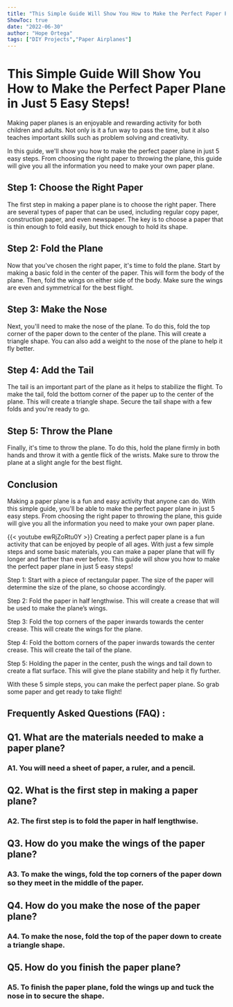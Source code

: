 ```yaml
---
title: "This Simple Guide Will Show You How to Make the Perfect Paper Plane in Just 5 Easy Steps!"
ShowToc: true 
date: "2022-06-30"
author: "Hope Ortega" 
tags: ["DIY Projects","Paper Airplanes"]
---
```

# This Simple Guide Will Show You How to Make the Perfect Paper Plane in Just 5 Easy Steps!

Making paper planes is an enjoyable and rewarding activity for both children and adults. Not only is it a fun way to pass the time, but it also teaches important skills such as problem solving and creativity.

In this guide, we'll show you how to make the perfect paper plane in just 5 easy steps. From choosing the right paper to throwing the plane, this guide will give you all the information you need to make your own paper plane.

## Step 1: Choose the Right Paper

The first step in making a paper plane is to choose the right paper. There are several types of paper that can be used, including regular copy paper, construction paper, and even newspaper. The key is to choose a paper that is thin enough to fold easily, but thick enough to hold its shape.

## Step 2: Fold the Plane

Now that you've chosen the right paper, it's time to fold the plane. Start by making a basic fold in the center of the paper. This will form the body of the plane. Then, fold the wings on either side of the body. Make sure the wings are even and symmetrical for the best flight.

## Step 3: Make the Nose

Next, you'll need to make the nose of the plane. To do this, fold the top corner of the paper down to the center of the plane. This will create a triangle shape. You can also add a weight to the nose of the plane to help it fly better.

## Step 4: Add the Tail

The tail is an important part of the plane as it helps to stabilize the flight. To make the tail, fold the bottom corner of the paper up to the center of the plane. This will create a triangle shape. Secure the tail shape with a few folds and you're ready to go.

## Step 5: Throw the Plane

Finally, it's time to throw the plane. To do this, hold the plane firmly in both hands and throw it with a gentle flick of the wrists. Make sure to throw the plane at a slight angle for the best flight.

## Conclusion

Making a paper plane is a fun and easy activity that anyone can do. With this simple guide, you'll be able to make the perfect paper plane in just 5 easy steps. From choosing the right paper to throwing the plane, this guide will give you all the information you need to make your own paper plane.

{{< youtube ewRjZoRtu0Y >}} 
Creating a perfect paper plane is a fun activity that can be enjoyed by people of all ages. With just a few simple steps and some basic materials, you can make a paper plane that will fly longer and farther than ever before. This guide will show you how to make the perfect paper plane in just 5 easy steps! 

Step 1: Start with a piece of rectangular paper. The size of the paper will determine the size of the plane, so choose accordingly.

Step 2: Fold the paper in half lengthwise. This will create a crease that will be used to make the plane’s wings.

Step 3: Fold the top corners of the paper inwards towards the center crease. This will create the wings for the plane.

Step 4: Fold the bottom corners of the paper inwards towards the center crease. This will create the tail of the plane.

Step 5: Holding the paper in the center, push the wings and tail down to create a flat surface. This will give the plane stability and help it fly further.

With these 5 simple steps, you can make the perfect paper plane. So grab some paper and get ready to take flight!

## Frequently Asked Questions (FAQ) :
<h2>Q1. What are the materials needed to make a paper plane?</h2>

<h3>A1. You will need a sheet of paper, a ruler, and a pencil.</h3>

<h2>Q2. What is the first step in making a paper plane?</h2>

<h3>A2. The first step is to fold the paper in half lengthwise.</h3>

<h2>Q3. How do you make the wings of the paper plane?</h2>

<h3>A3. To make the wings, fold the top corners of the paper down so they meet in the middle of the paper.</h3>

<h2>Q4. How do you make the nose of the paper plane?</h2>

<h3>A4. To make the nose, fold the top of the paper down to create a triangle shape.</h3>

<h2>Q5. How do you finish the paper plane?</h2>

<h3>A5. To finish the paper plane, fold the wings up and tuck the nose in to secure the shape.</h3>






